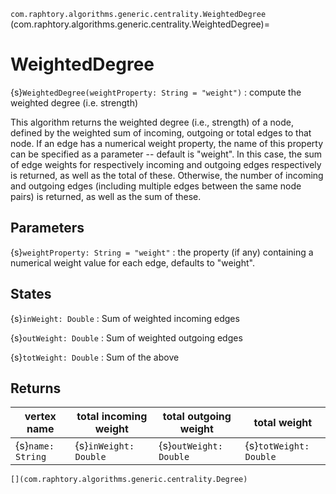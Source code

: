 `com.raphtory.algorithms.generic.centrality.WeightedDegree`
(com.raphtory.algorithms.generic.centrality.WeightedDegree)=
# WeightedDegree

{s}`WeightedDegree(weightProperty: String = "weight")`
 : compute the weighted degree (i.e. strength)

This algorithm returns the weighted degree (i.e., strength) of a node, defined by the weighted sum of incoming,
outgoing or total edges to that node. If an edge has a numerical weight property, the name of this property can
be specified as a parameter -- default is "weight". In this case, the sum of edge weights for respectively
incoming and outgoing edges respectively is returned, as well as the total
of these. Otherwise, the number of incoming and outgoing edges (including multiple edges between the same
node pairs) is returned, as well as the sum of these.

## Parameters

 {s}`weightProperty: String = "weight"`
   : the property (if any) containing a numerical weight value for each edge, defaults to "weight".

## States

 {s}`inWeight: Double`
   : Sum of weighted incoming edges

 {s}`outWeight: Double`
   : Sum of weighted outgoing edges

 {s}`totWeight: Double`
   : Sum of the above

## Returns

 | vertex name       | total incoming weight | total outgoing weight  | total weight           |
 | ----------------- | --------------------- | ---------------------- | ---------------------- |
 | {s}`name: String` | {s}`inWeight: Double` | {s}`outWeight: Double` | {s}`totWeight: Double` |

```{seealso}
[](com.raphtory.algorithms.generic.centrality.Degree)
```